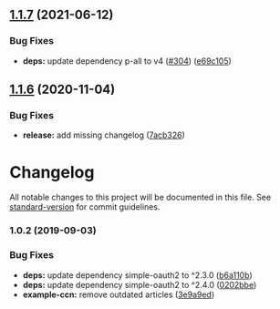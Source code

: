 ## [1.1.7](https://github.com/SocialGouv/dila-api-client/compare/v1.1.6...v1.1.7) (2021-06-12)


### Bug Fixes

* **deps:** update dependency p-all to v4 ([#304](https://github.com/SocialGouv/dila-api-client/issues/304)) ([e69c105](https://github.com/SocialGouv/dila-api-client/commit/e69c10571ea727f6fe7a2c73e6e6fc16f51eb376))

## [1.1.6](https://github.com/SocialGouv/dila-api-client/compare/v1.1.5...v1.1.6) (2020-11-04)


### Bug Fixes

* **release:** add missing changelog ([7acb326](https://github.com/SocialGouv/dila-api-client/commit/7acb3264646f6dd849a2c1194fd3310ad79e3c62))

# Changelog

All notable changes to this project will be documented in this file. See [standard-version](https://github.com/conventional-changelog/standard-version) for commit guidelines.

### 1.0.2 (2019-09-03)


### Bug Fixes

* **deps:** update dependency simple-oauth2 to ^2.3.0 ([b6a110b](https://github.com/SocialGouv/dila-api-client/commit/b6a110b))
* **deps:** update dependency simple-oauth2 to ^2.4.0 ([0202bbe](https://github.com/SocialGouv/dila-api-client/commit/0202bbe))
* **example-ccn:** remove outdated articles ([3e9a9ed](https://github.com/SocialGouv/dila-api-client/commit/3e9a9ed))
